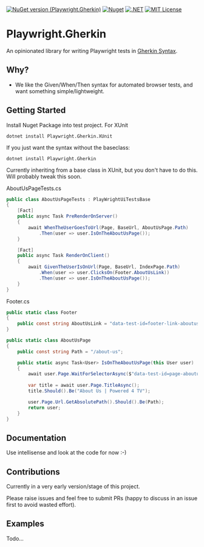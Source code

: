 [![NuGet version (Playwright.Gherkin)](https://img.shields.io/nuget/v/Playwright.Gherkin.svg?style=flat-square)](https://www.nuget.org/packages/Playwright.Gherkin/)
[![Nuget](https://img.shields.io/nuget/dt/Playwright.Gherkin?logo=nuget&style=flat-square)](https://www.nuget.org/packages/Playwright.Gherkin/)
[![.NET](https://github.com/srpeirce/playwright.gherkin/actions/workflows/dotnet.yml/badge.svg)](https://github.com/srpeirce/playwright.gherkin/actions/workflows/dotnet.yml)
[![MIT License](https://img.shields.io/github/license/dotnet/aspnetcore?color=%230b0&style=flat-square)](https://github.com/srpeirce/playwright.gherkin/blob/main/LICENSE)

# Playwright.Gherkin

An opinionated library for writing Playwright tests in [Gherkin Syntax](https://cucumber.io/docs/gherkin/reference/).

## Why?

- We like the Given/When/Then syntax for automated browser tests, and want something simple/lightweight.


## Getting Started

Install Nuget Package into test project. For XUnit 
```
dotnet install Playwright.Gherkin.XUnit
```

If you just want the syntax without the baseclass:
```
dotnet install Playwright.Gherkin
```

Currently inheriting from a base class in XUnit, but you don't have to do this. Will probably tweak this soon.


AboutUsPageTests.cs
```csharp
public class AboutUsPageTests : PlayWrightUiTestsBase
{
    [Fact]
    public async Task PreRenderOnServer()
    {
        await WhenTheUserGoesToUrl(Page, BaseUrl, AboutUsPage.Path)
            .Then(user => user.IsOnTheAboutUsPage());
    }

    [Fact]
    public async Task RenderOnClient()
    {
        await GivenTheUserIsOnUrl(Page, BaseUrl, IndexPage.Path)
            .When(user => user.ClicksOn(Footer.AboutUsLink))
            .Then(user => user.IsOnTheAboutUsPage());
    }
}
```

Footer.cs
```csharp
public static class Footer
{
    public const string AboutUsLink = "data-test-id=footer-link-aboutus";
}
```

```csharp
public static class AboutUsPage
{
    public const string Path = "/about-us";

    public static async Task<User> IsOnTheAboutUsPage(this User user)
    {
        await user.Page.WaitForSelectorAsync($"data-test-id=page-aboutus");
        
        var title = await user.Page.TitleAsync();
        title.Should().Be("About Us | Powered 4 TV");

        user.Page.Url.GetAbsolutePath().Should().Be(Path);
        return user;
    }
}

```

## Documentation

Use intellisense and look at the code for now :-)

## Contributions

Currently in a very early version/stage of this project.

Please raise issues and feel free to submit PRs (happy to discuss in an issue first to avoid wasted effort).


## Examples

Todo...